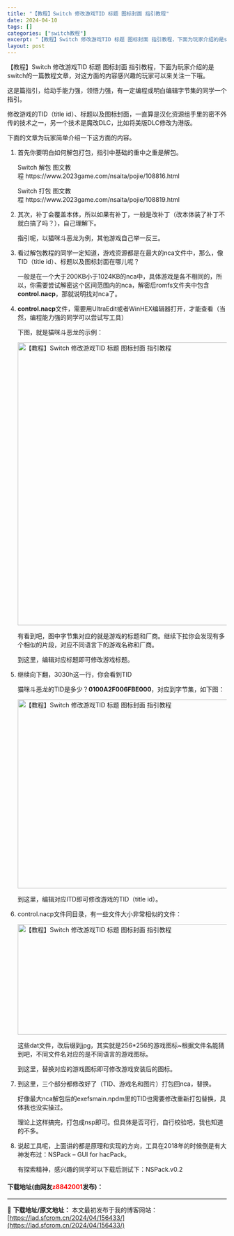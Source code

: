 ```yaml
---
title: "【教程】Switch 修改游戏TID 标题 图标封面 指引教程"
date: 2024-04-10
tags: []
categories: ["switch教程"]
excerpt: "【教程】Switch 修改游戏TID 标题 图标封面 指引教程，下面为玩家介绍的是switch的一篇教程文章，对这方面的内容感兴趣的玩家可以来关注一下哦。 这是篇指引，给动手能力强，领悟力强，有一定编程或明白编辑字节集的同学一个指引。 修改游戏的TID（title id）、标题以及图标封面，一直算是&hellip;"
layout: post
---
```


 <p>【教程】Switch 修改游戏TID 标题 图标封面 指引教程，下面为玩家介绍的是switch的一篇教程文章，对这方面的内容感兴趣的玩家可以来关注一下哦。</p> <p>这是篇指引，给动手能力强，领悟力强，有一定编程或明白编辑字节集的同学一个指引。</p> <p>修改游戏的TID（title id）、标题以及图标封面，一直算是汉化资源组手里的密不外传的技术之一，另一个技术是魔改DLC，比如将美版DLC修改为港版。</p> <p>下面的文章为玩家简单介绍一下这方面的内容。</p> <ol> <li> <p>首先你要明白如何解包打包，指引中基础的重中之重是解包。</p> <p>Switch 解包 图文教程&nbsp;https://www.2023game.com/nsaita/pojie/108816.html</p> <p>Switch 打包 图文教程&nbsp;https://www.2023game.com/nsaita/pojie/108819.html</p></li> <li> <p>其次，补丁会覆盖本体，所以如果有补丁，一般是改补丁（改本体装了补丁不就白搞了吗？），自己理解下。</p> <p>指引呢，以猫咪斗恶龙为例，其他游戏自己举一反三。</p></li> <li> <p>看过解包教程的同学一定知道，游戏资源都是在最大的nca文件中，那么，像TID（title id）、标题以及图标封面在哪儿呢？</p> <p>一般是在一个大于200KB小于1024KB的nca中，具体游戏是各不相同的，所以，你需要尝试解密这个区间范围内的nca，解密后romfs文件夹中包含<strong>control.nacp</strong>，那就说明找对nca了。</p></li> <li> <p><strong>control.nacp</strong>文件，需要用UltraEdit或者WinHEX编辑器打开，才能查看（当然，编程能力强的同学可以尝试写工具）</p> <p>下图，就是猫咪斗恶龙的示例：</p> <p><img src="https://lad.sfcrom.cn/wp-content/uploads/2024/04/20240410_66162ef189f7a.webp" style="width: 757px; height: 648px;" alt="【教程】Switch 修改游戏TID 标题 图标封面 指引教程" /></p> <p>有看到吧，图中字节集对应的就是游戏的标题和厂商。继续下拉你会发现有多个相似的片段，对应不同语言下的游戏名称和厂商。</p> <p>到这里，编辑对应标题即可修改游戏标题。</p></li> <li> <p>继续向下翻，3030h这一行，你会看到TID</p> <p>猫咪斗恶龙的TID是多少？<strong>0100A2F006FBE000</strong>，对应到字节集，如下图：</p> <p><img src="https://lad.sfcrom.cn/wp-content/uploads/2024/04/20240410_66162ef22c739.webp" style="width: 753px; height: 433px;" alt="【教程】Switch 修改游戏TID 标题 图标封面 指引教程" /></p> <p>到这里，编辑对应ITD即可修改游戏的TID（title id）。</p></li> <li> <p>control.nacp文件同目录，有一些文件大小非常相似的文件：</p> <p><img src="https://lad.sfcrom.cn/wp-content/uploads/2024/04/20240410_66162ef27e31d.webp" style="width: 757px; height: 253px;" alt="【教程】Switch 修改游戏TID 标题 图标封面 指引教程" /></p> <p>这些dat文件，改后缀到jpg，其实就是256*256的游戏图标~根据文件名能猜到吧，不同文件名对应的是不同语言的游戏图标。</p> <p>到这里，替换对应的游戏图标即可修改游戏安装后的图标。</p></li> <li> <p>到这里，三个部分都修改好了（TID、游戏名和图片）打包回nca，替换。</p> <p>好像最大nca解包后的exefsmain.npdm里的TID也需要修改重新打包替换，具体我也没实操过。</p> <p>理论上这样搞完，打包成nsp即可。但具体是否可行，自行校验吧，我也知道的不多。</p></li> <li> <p>说起工具呢，上面讲的都是原理和实现的方向，工具在2018年的时候倒是有大神发布过：NSPack &ndash; GUI for hacPack。</p> <p>有探索精神，感兴趣的同学可以下载后测试下：NSPack.v0.2</p></li> </ol> <p><h4>下载地址(由网友<font color="red">z8842001</font>发布)：</h4></p> 

---
📖 **下载地址/原文地址：** 本文最初发布于我的博客网站：[https://lad.sfcrom.cn/2024/04/156433/](https://lad.sfcrom.cn/2024/04/156433/)

